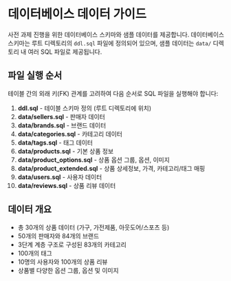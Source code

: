 # 데이터베이스 데이터 가이드

사전 과제 진행을 위한 데이터베이스 스키마와 샘플 데이터를 제공합니다. 데이터베이스 스키마는 루트 디렉토리의 `ddl.sql` 파일에 정의되어 있으며, 샘플 데이터는 `data/` 디렉토리 내 여러 SQL 파일로 제공됩니다.

## 파일 실행 순서

테이블 간의 외래 키(FK) 관계를 고려하여 다음 순서로 SQL 파일을 실행해야 합니다:

1. **ddl.sql** - 테이블 스키마 정의 (루트 디렉토리에 위치)
2. **data/sellers.sql** - 판매자 데이터
3. **data/brands.sql** - 브랜드 데이터
4. **data/categories.sql** - 카테고리 데이터
5. **data/tags.sql** - 태그 데이터
6. **data/products.sql** - 기본 상품 정보
7. **data/product_options.sql** - 상품 옵션 그룹, 옵션, 이미지
8. **data/product_extended.sql** - 상품 상세정보, 가격, 카테고리/태그 매핑
9. **data/users.sql** - 사용자 데이터
10. **data/reviews.sql** - 상품 리뷰 데이터

## 데이터 개요

- 총 30개의 상품 데이터 (가구, 가전제품, 아웃도어/스포츠 등)
- 50개의 판매자와 84개의 브랜드
- 3단계 계층 구조로 구성된 83개의 카테고리
- 100개의 태그
- 10명의 사용자와 100개의 상품 리뷰
- 상품별 다양한 옵션 그룹, 옵션 및 이미지
